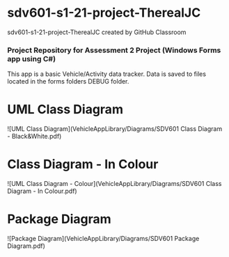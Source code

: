 # sdv601-s1-21-project-TherealJC
sdv601-s1-21-project-TherealJC created by GitHub Classroom

### Project Repository for Assessment 2 Project (Windows Forms app using C#)

This app is a basic Vehicle/Activity data tracker. Data is saved to files located in the forms folders DEBUG folder.

# UML Class Diagram 

![UML Class Diagram](VehicleAppLibrary/Diagrams/SDV601 Class Diagram - Black&White.pdf)

# Class Diagram - In Colour

![UML Class Diagram - Colour](VehicleAppLibrary/Diagrams/SDV601 Class Diagram - In Colour.pdf)

# Package Diagram

![Package Diagram](VehicleAppLibrary/Diagrams/SDV601 Package Diagram.pdf)
